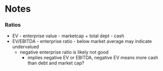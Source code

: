 # Notes

### Ratios

- EV - enterprise value - marketcap + total dept - cash
- EV/EBITDA - enterprise ratio - below market average may indicate undervalued
    - negative enterprise ratio is likely not good
        - implies negative EV or EBITDA, negative EV means more cash than debt and market cap?
